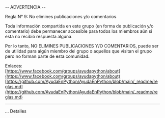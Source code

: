 -- ADVERTENCIA --

Regla N° 9: No elimines publicaciones y/o comentarios

Toda información compartida en este grupo (en forma de publicación y/o comentario)
debe permanecer accesible para todos los miembros aún si esta no recibió respuesta
alguna.

Por lo tanto, NO ELIMINES PUBLICACIONES Y/O COMENTARIOS, puede ser de utilidad para
algún miembro del grupo o aquellos que visitan el grupo pero no forman parte de esta
comunidad.

Enlaces: \
[https://www.facebook.com/groups/ayudapython/about](https://www.facebook.com/groups/ayudapython/about) \
[https://github.com/AyudaEnPython/AyudaEnPython/blob/main/_readme/reglas.md](https://github.com/AyudaEnPython/AyudaEnPython/blob/main/_readme/reglas.md)

---

... Detalles
